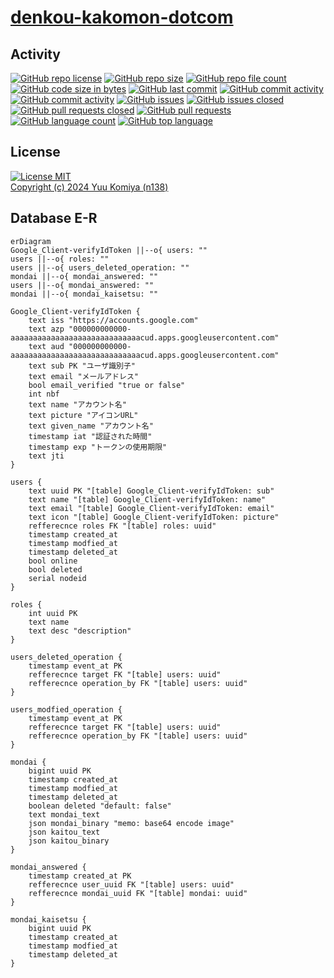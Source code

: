 # [denkou-kakomon-dotcom](https://github.com/n138-kz/denkou-kakomon-dotcom)

## Activity

[![GitHub repo license](https://img.shields.io/github/license/n138-kz/denkou-kakomon-dotcom)](/LICENSE)
[![GitHub repo size](https://img.shields.io/github/repo-size/n138-kz/denkou-kakomon-dotcom)](/../../)
[![GitHub repo file count](https://img.shields.io/github/directory-file-count/n138-kz/denkou-kakomon-dotcom)](/../../)
[![GitHub code size in bytes](https://img.shields.io/github/languages/code-size/n138-kz/denkou-kakomon-dotcom)](/../../)
[![GitHub last commit](https://img.shields.io/github/last-commit/n138-kz/denkou-kakomon-dotcom)](/../../commits)
[![GitHub commit activity](https://img.shields.io/github/commit-activity/w/n138-kz/denkou-kakomon-dotcom)](/../../commits)
[![GitHub commit activity](https://img.shields.io/github/commit-activity/t/n138-kz/denkou-kakomon-dotcom)](/../../commits)
[![GitHub issues](https://img.shields.io/github/issues/n138-kz/denkou-kakomon-dotcom)](/../../issues)
[![GitHub issues closed](https://img.shields.io/github/issues-closed/n138-kz/denkou-kakomon-dotcom)](/../../issues)
[![GitHub pull requests closed](https://img.shields.io/github/issues-pr-closed/n138-kz/denkou-kakomon-dotcom)](/../../pulls)
[![GitHub pull requests](https://img.shields.io/github/issues-pr/n138-kz/denkou-kakomon-dotcom)](/../../pulls)
[![GitHub language count](https://img.shields.io/github/languages/count/n138-kz/denkou-kakomon-dotcom)](/../../)
[![GitHub top language](https://img.shields.io/github/languages/top/n138-kz/denkou-kakomon-dotcom)](/../../)

## License

[![License MIT](https://upload.wikimedia.org/wikipedia/commons/0/0c/MIT_logo.svg)](LICENSE)  
[Copyright (c) 2024 Yuu Komiya (n138)](LICENSE)  

## Database E-R

```mermaid
erDiagram
Google_Client-verifyIdToken ||--o{ users: ""
users ||--o{ roles: "" 
users ||--o{ users_deleted_operation: "" 
mondai ||--o{ mondai_answered: "" 
users ||--o{ mondai_answered: "" 
mondai ||--o{ mondai_kaisetsu: "" 

Google_Client-verifyIdToken {
    text iss "https://accounts.google.com"
    text azp "000000000000-aaaaaaaaaaaaaaaaaaaaaaaaaaaaacud.apps.googleusercontent.com"
    text aud "000000000000-aaaaaaaaaaaaaaaaaaaaaaaaaaaaacud.apps.googleusercontent.com"
    text sub PK "ユーザ識別子"
    text email "メールアドレス"
    bool email_verified "true or false"
    int nbf
    text name "アカウント名"
    text picture "アイコンURL"
    text given_name "アカウント名"
    timestamp iat "認証された時間"
    timestamp exp "トークンの使用期限"
    text jti
}

users {
    text uuid PK "[table] Google_Client-verifyIdToken: sub"
    text name "[table] Google_Client-verifyIdToken: name"
    text email "[table] Google_Client-verifyIdToken: email"
    text icon "[table] Google_Client-verifyIdToken: picture"
    refferecnce roles FK "[table] roles: uuid"
    timestamp created_at
    timestamp modfied_at
    timestamp deleted_at
    bool online
    bool deleted 
    serial nodeid
}

roles {
    int uuid PK
    text name
    text desc "description"
}

users_deleted_operation {
    timestamp event_at PK
    refferecnce target FK "[table] users: uuid"
    refferecnce operation_by FK "[table] users: uuid"
}

users_modfied_operation {
    timestamp event_at PK
    refferecnce target FK "[table] users: uuid"
    refferecnce operation_by FK "[table] users: uuid"
}

mondai {
    bigint uuid PK
    timestamp created_at
    timestamp modfied_at
    timestamp deleted_at
    boolean deleted "default: false"
    text mondai_text
    json mondai_binary "memo: base64 encode image"
    json kaitou_text
    json kaitou_binary
}

mondai_answered {
    timestamp created_at PK
    refferecnce user_uuid FK "[table] users: uuid"
    refferecnce mondai_uuid FK "[table] mondai: uuid"
}

mondai_kaisetsu {
    bigint uuid PK
    timestamp created_at
    timestamp modfied_at
    timestamp deleted_at
}
```

